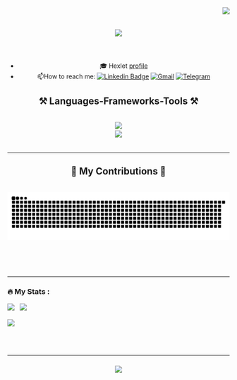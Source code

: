 <img align="right" src="https://visitor-badge.laobi.icu/badge?page_id=Zakir0000.Zakir0000" />
<h1 align="center">
    <img src="https://readme-typing-svg.herokuapp.com/?font=Righteous&size=35&center=true&vCenter=true&width=500&height=70&duration=4000&lines=Hi+There!+👋;+I'm+Zakir+Khunkaev!;" />
</h1>

   


<br/>

<div align="center">
  
  - 🎓 Hexlet [profile](https://ru.hexlet.io/u/zakir_khunkaev)                
  - :mailbox:How to reach me: [![Linkedin Badge](https://img.shields.io/badge/-ZakirKhunkaev-blue?style=flat&logo=Linkedin&logoColor=white)](https://www.linkedin.com/in/zakirkhunkaev?lipi=urn%3Ali%3Apage%3Ad_flagship3_profile_view_base_contact_details%3B69UNgG5ET1i%2BicRRGgDUGA%3D%3D)
  [![Gmail](https://img.shields.io/badge/Gmail-EA4335?style=flat&logo=gmail&logoColor=white)](mailto:zakirkhunkaev@gmail.com)
  [![Telegram](https://img.shields.io/badge/Telegram-26A5E4?style=flat&logo=telegram&logoColor=white)](https://t.me/zakirkhunkaev)
</div>
  <h2 align="center">⚒️ Languages-Frameworks-Tools ⚒️</h2>
<br/>
<div align="center">
    <img src="https://skillicons.dev/icons?i=github,javascript" /><br>
    <img src="https://skillicons.dev/icons?i=html,css,git,vite,react,redux,typescript,postgresql" />
</div>

<br/>
<hr/>
<div align="center">
  <h2>🐍 My Contributions 🐍</h2>
  <br>
  <img alt="snake eating my contributions" src="https://raw.githubusercontent.com/Zakir0000/Zakir0000/output/github-contribution-grid-snake.svg" />
  
  <br/><br/><br/>
</div>

<hr/>


### :fire: My Stats :
<div>
<picture>
<source 
  srcset="https://github-readme-stats.vercel.app/api?username=zakir0000&show_icons=true&count_private=trueborder_color&theme=github_dark&border_color=21262d&card_width=400px"
  media="(prefers-color-scheme: dark)"
/>
<source
  srcset="https://github-readme-stats.vercel.app/api?username=zakir0000&show_icons=true&count_private=true&icon_color=007acc&text_color=24292f&title_color=007acc&theme=default&card_width=400px"
  media="(prefers-color-scheme: light), (prefers-color-scheme: no-preference)"
/>
<img width="388" src="https://github-readme-stats.vercel.app/api?username=zakir0000&count_private=true&show_icons=true&card_width=400px" />
</picture>
&nbsp;
<picture>
<source 
  srcset="https://streak-stats.demolab.com/?user=zakir0000&theme=github-dark-blue&border=21262d&stroke=21262d&sideLabels=c9d1d9&currStreakLabel=c9d1d9"
  media="(prefers-color-scheme: dark)"
/>
<source
  srcset="https://streak-stats.demolab.com/?user=zakir0000&ring=007acc&fire=1da1f2&currStreakNum=24292f&currStreakLabel=24292f&sideNums=24292f&SideLabels=1da1f2"
  media="(prefers-color-scheme: light), (prefers-color-scheme: no-preference)"
/>
<img width="440" src="https://streak-stats.demolab.com/?user=zakir0000" />
</picture>
</div>

<br>

<picture>
<source 
  srcset="https://github-readme-stats.vercel.app/api/top-langs?username=zakir0000&show_icons=true&count_private=true&layout=compact&langs_count=10&theme=github_dark&border_color=21262d"
  media="(prefers-color-scheme: dark)"
/>
<source
  srcset="https://github-readme-stats.vercel.app/api/top-langs?username=zakir0000&show_icons=true&count_private=true&layout=compact&langs_count=10&text_color=24292f&title_color=007acc&theme=default"
  media="(prefers-color-scheme: light), (prefers-color-scheme: no-preference)"
/>
<img src="https://github-readme-stats.vercel.app/api/top-langs?username=zakir0000&count_private=true&show_icons=true&langs_count=10&layout=compact" />
</picture>

<br/><br/>
<hr/>

<h3 align="center">
    <img src="https://readme-typing-svg.herokuapp.com/?font=Righteous&size=25&center=true&vCenter=true&width=500&height=70&duration=4000&lines=Thanks+for+visiting!+✌️;+Shoot+me+a+message+on+Linkedin!;I'm+always+down+to+collab+:)">
</h3>

<br/>
